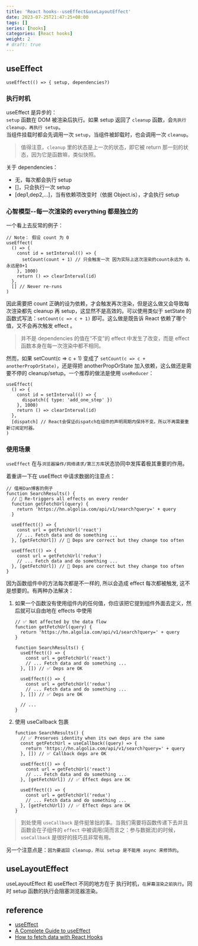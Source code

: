 ```yaml
---
title: 'React hooks--useEffect&useLayoutEffect'
date: 2023-07-25T21:47:25+08:00
tags: []
series: [hooks]
categories: [React hooks]
weight: 2
# draft: true
---
```


## useEffect

`useEffect(() => { setup, dependencies?)`

### 执行时机

useEffect 是异步的：  
`setup` 函数在 DOM 被渲染后执行。如果 setup 返回了 `cleanup` 函数，会`先执行 cleanup，再执行 setup`。  
当组件挂载时都会先调用一次 `setup`，当组件被卸载时，也会调用一次 `cleanup`。

> 值得注意，`cleanup` 里的状态是上一次的状态，即它被 return 那一刻的状态，因为它是函数嘛，类似快照。

关于 dependencies：

- 无，每次都会执行 setup
- []，只会执行一次 setup
- [dep1,dep2,...]，当有依赖项改变时（依据 Object.is），才会执行 setup

### 心智模型--每一次渲染的 everything 都是独立的

一个看上去反常的例子：

```tsx
// Note： 假设 count 为 0
useEffect(
  () => {
    const id = setInterval(() => {
      setCount(count + 1) // 只会触发一次 因为实际上这次渲染的count永远为 0，永远是0+1
    }, 1000)
    return () => clearInterval(id)
  },
  [] // Never re-runs
)
```

因此需要把 count 正确的设为依赖，才会触发再次渲染，但是这么做又会导致每次渲染都先 cleanup 再 setup，这显然不是高效的。可以使用类似于 setState 的函数式写法：`setCount(c => c + 1)` 即可。这么做是既告诉 React 依赖了哪个值，又不会再次触发 effect 。

> 并不是 dependencies 的值在“不变”的 effect 中发生了改变，而是 effect 函数本身在每一次渲染中都不相同。

然而，如果 setCount(c => c + 1) 变成了 `setCount(c => c + anotherPropOrState)`，还是得把 anotherPropOrState 加入依赖，这么做还是需要不停的 cleanup/setup。一个推荐的做法是使用 `useReducer`：

```tsx
useEffect(
  () => {
    const id = setInterval(() => {
      dispatch({ type: 'add_one_step' })
    }, 1000)
    return () => clearInterval(id)
  },
  [dispatch] // React会保证dispatch在组件的声明周期内保持不变。所以不再需要重新订阅定时器。
)
```

### 使用场景

`useEffect` 在与`浏览器操作/网络请求/第三方库`状态协同中发挥着极其重要的作用。

着重讲一下在 useEffect 中请求数据的注意点：

```tsx
// 借用Dan博客的例子
function SearchResults() {
  // 🔴 Re-triggers all effects on every render
  function getFetchUrl(query) {
    return 'https://hn.algolia.com/api/v1/search?query=' + query
  }

  useEffect(() => {
    const url = getFetchUrl('react')
    // ... Fetch data and do something ...
  }, [getFetchUrl]) // 🚧 Deps are correct but they change too often

  useEffect(() => {
    const url = getFetchUrl('redux')
    // ... Fetch data and do something ...
  }, [getFetchUrl]) // 🚧 Deps are correct but they change too often
}
```

因为函数组件中的方法每次都是不一样的, 所以会造成 effect 每次都被触发, 这不是想要的。有两种办法解决：

1. 如果一个函数没有使用组件内的任何值，你应该把它提到组件外面去定义，然后就可以自由地在 effects 中使用

   ```tsx
   // ✅ Not affected by the data flow
   function getFetchUrl(query) {
     return 'https://hn.algolia.com/api/v1/search?query=' + query
   }

   function SearchResults() {
     useEffect(() => {
       const url = getFetchUrl('react')
       // ... Fetch data and do something ...
     }, []) // ✅ Deps are OK

     useEffect(() => {
       const url = getFetchUrl('redux')
       // ... Fetch data and do something ...
     }, []) // ✅ Deps are OK

     // ...
   }
   ```

2. 使用 useCallback 包裹

   ```tsx
   function SearchResults() {
     // ✅ Preserves identity when its own deps are the same
     const getFetchUrl = useCallback((query) => {
       return 'https://hn.algolia.com/api/v1/search?query=' + query
     }, []) // ✅ Callback deps are OK

     useEffect(() => {
       const url = getFetchUrl('react')
       // ... Fetch data and do something ...
     }, [getFetchUrl]) // ✅ Effect deps are OK

     useEffect(() => {
       const url = getFetchUrl('redux')
       // ... Fetch data and do something ...
     }, [getFetchUrl]) // ✅ Effect deps are OK
   }
   ```

> 到处使用 `useCallback` 是件挺笨拙的事。当我们需要将函数传递下去并且函数会在子组件的 `effect` 中被调用(简而言之：参与数据流)的时候，`useCallback` 是很好的技巧且非常有用。

另一个注意点是：`因为要返回 cleanup，所以 setup 是不能用 async 来修饰的`。

## useLayoutEffect

useLayoutEffect 和 useEffect 不同的地方在于 执行时机，`在屏幕渲染之前执行`。同时 setup 函数的执行会阻塞浏览器渲染。

## reference

- [useEffect](https://react.dev/reference/react/useEffect)
- [A Complete Guide to useEffect](https://overreacted.io/a-complete-guide-to-useeffect/)
- [How to fetch data with React Hooks](https://www.robinwieruch.de/react-hooks-fetch-data/)
